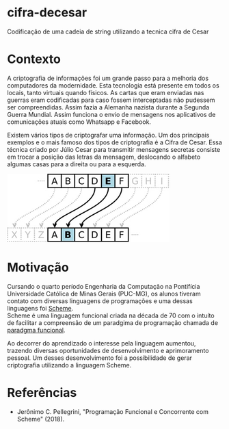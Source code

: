 # cifra-decesar
Codificação de uma cadeia de string utilizando a tecnica cifra de Cesar

# Contexto

A criptografia de informações foi um grande passo para a melhoria dos computadores da modernidade. Esta tecnologia está presente em todos os locais, tanto virtuais quando físicos. As cartas que eram enviadas nas guerras eram codificadas para caso fossem interceptadas não pudessem ser compreendidas. Assim fazia a Alemanha nazista durante a Segunda Guerra Mundial. Assim funciona o envio de mensagens nos aplicativos de comunicações atuais como Whatsapp e Facebook.

Existem vários tipos de criptografar uma informação. Um dos principais exemplos e o mais famoso dos tipos de criptografia é a Cifra de Cesar. Essa técnica criado por Júlio Cesar para transmitir mensagens secretas consiste em trocar a posição das letras da mensagem, deslocando o alfabeto algumas casas para a direita ou para a esquerda.

![alt text](https://github.com/gleydiston/cifra-decesar/blob/main/Cifra%20de%20Cesar.jpeg)

# Motivação

Cursando o quarto período Engenharia da Computação na Pontifícia Universidade Católica de Minas Gerais (PUC-MG), os alunos tiveram contato com diversas linguagens de programações e uma dessas linguagens foi [Scheme](https://schemers.org/).  
Scheme é uma linguagem funcional criada na década de 70 com o intuíto de facilitar a compreensão de um paradgima de programação chamada de [paradgma funcional](https://pt.wikipedia.org/wiki/Programa%C3%A7%C3%A3o_funcional#:~:text=Em%20ci%C3%AAncia%20da%20computa%C3%A7%C3%A3o%2C%20programa%C3%A7%C3%A3o,mudan%C3%A7as%20no%20estado%20do%20programa.).

Ao decorrer do aprendizado o interesse pela linguagem aumentou, trazendo diversas oportunidades de desenvolvimento e aprimoramento pessoal. Um desses desenvolvimento foi a possibilidade de gerar criptografia utilizando a linguagem Scheme.

# Referências

- Jerônimo C. Pellegrini, "Programação Funcional e Concorrente com Scheme" (2018).

